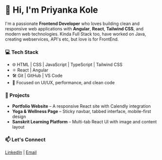 # 👋 Hi, I'm Priyanka Kole

I'm a passionate **Frontend Developer** who loves building clean and responsive web applications with **Angular**, **React**, **Tailwind CSS**, and modern web technologies.
Kinda Full Stack too, have worked on Java, creating webservices, API's etc, but love is for FrontEnd.

### 💻 Tech Stack
- 🌐 HTML | CSS | JavaScript | TypeScript | Tailwind CSS
- ⚛️ React | Angular
- 🛠️ Git | GitHub | VS Code
- 🎯 Focused on UI/UX, performance, and clean code

### 📌 Projects
- **Portfolio Website** – A responsive React site with Calendly integration  
- **Yoga & Wellness Page** – Sticky navbar, tabbed interface, mobile-first design  
- **Sanskrit Learning Platform** – Multi-tab React UI with image and content layout  

### 📫 Let's Connect
[LinkedIn](https://www.linkedin.com/in/priyankakolee/) | [Email](mailto:miniriya.jain@gmail.com)
